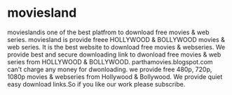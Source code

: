# moviesland
movieslandis one of the best platfrom to download free movies &amp; web series. moviesland is provide freee HOLLYWOOD &amp; BOLLYWOOD movies &amp; web series. It is the best website to download free movies &amp; webseries. We provide best and secure downloading link to dwonload free movies &amp; web series from  HOLLYWOOD &amp;  BOLLYWOOD. parthamovies.blogspot.com can't charge any money for dwonloading. we provide free 480p, 720p, 1080p movies &amp; webseries from Hollywood &amp; Bollywood. We provide quiet easy download links.So if you like our work please subscribe.
